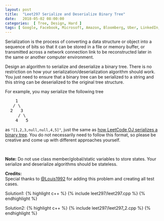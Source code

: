 ```yaml
---
layout: post
title:  "Leet297 Serialize and Deserialize Binary Tree"
date:   2018-05-02 08:00:00
categories:  [ Tree, Design, Hard ]
tags: [ Google, Facebook, Microsoft, Amazon, Bloomberg, Uber, LinkedIn, Yahoo ]
---
```


<div class="question-description"><div><p>Serialization is the process of converting a data structure or object into a sequence of bits so that it can be stored in a file or memory buffer, or transmitted across a network connection link to be reconstructed later in the same or another computer environment.</p>

<p>Design an algorithm to serialize and deserialize a binary tree. There is no restriction on how your serialization/deserialization algorithm should work. You just need to ensure that a binary tree can be serialized to a string and this string can be deserialized to the original tree structure.</p>

<p>For example, you may serialize the following tree</p>

<pre>    1
   / \
  2   3
     / \
    4   5
</pre>

<p>as <code>"[1,2,3,null,null,4,5]"</code>, just the same as <a href="https://leetcode.com/faq/#binary-tree">how LeetCode OJ serializes a binary tree</a>. You do not necessarily need to follow this format, so please be creative and come up with different approaches yourself.</p>

<p>&nbsp;</p>

<p><strong>Note:</strong> Do not use class member/global/static variables to store states. Your serialize and deserialize algorithms should be stateless.</p>

<p><strong>Credits:</strong><br>
Special thanks to <a href="https://leetcode.com/discuss/user/Louis1992">@Louis1992</a> for adding this problem and creating all test cases.</p>
</div></div>

Solution1:
{% highlight c++ %}
{% include leet297/leet297.cpp %}
{% endhighlight %}

Solution2:
{% highlight c++ %}
{% include leet297/leet297_2.cpp %}
{% endhighlight %}
